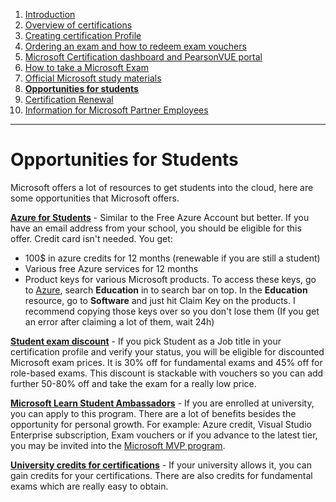 1. [Introduction](1.%20Introduction.md)
2. [Overview of certifications](2.%20Overview%20of%20certifications.md)
3. [Creating certification Profile](3.%20Creating%20a%20certification%20profile.md)
4. [Ordering an exam and how to redeem exam vouchers](4.%20Ordering%20an%20exam%20and%20how%20to%20redeem%20exam%20vouchers.md)
5. [Microsoft Certification dashboard and PearsonVUE portal](5.%20Microsoft%20certification%20dashboard%20and%20PearsonVUE%20portal.md)
6. [How to take a Microsoft Exam](%20%20%20%20%20%20How%20to%20take%20Microsoft%20Exams.md)
7. [Official Microsoft study materials](7.%20Official%20Microsoft%20study%20materials.md)
8. [**Opportunities for students**](9.%20Opportunities%20for%20students.md)
9. [Certification Renewal](X.%20Certification%20renewal.md)
10. [Information for Microsoft Partner Employees](XI.%20Information%20for%20Microsoft%20Partner%20Employees.md)

---

# Opportunities for Students

Microsoft offers a lot of resources to get students into the cloud, here are some opportunities that Microsoft offers.

[**Azure for Students**](https://azure.microsoft.com/en-us/free/students/) \- Similar to the Free Azure Account but better. If you have an email address from your school, you should be eligible for this offer. Credit card isn't needed.
You get:
- 100$ in azure credits for 12 months (renewable if you are still a student)
- Various free Azure services for 12 months
- Product keys for various Microsoft products. To access these keys, go to [Azure](https://portal.azure.com), search **Education** in to search bar on top. In the **Education** resource, go to **Software** and just hit Claim Key on the products. I recommend copying those keys over so you don't lose them (If you get an error after claiming a lot of them, wait 24h)
  
[**Student exam discount**](https://docs.microsoft.com/en-us/certifications/student-discounts) \- If you pick Student as a Job title in your certification profile and verify your status, you will be eligible for discounted Microsoft exam prices. It is 30% off for fundamental exams and 45% off for role-based exams. This discount is stackable with vouchers so you can add further 50-80% off and take the exam for a really low price.

[**Microsoft Learn Student Ambassadors**](https://studentambassadors.microsoft.com/) \- If you are enrolled at university, you can apply to this program. There are a lot of benefits besides the opportunity for personal growth. For example: Azure credit, Visual Studio Enterprise subscription, Exam vouchers or if you advance to the latest tier, you may be invited into the [Microsoft MVP program](https://mvp.microsoft.com/).

[**University credits for certifications**](https://docs.microsoft.com/en-us/certifications/college-credit) \- If your university allows it, you can gain credits for your certifications. There are also credits for fundamental exams which are really easy to obtain.
